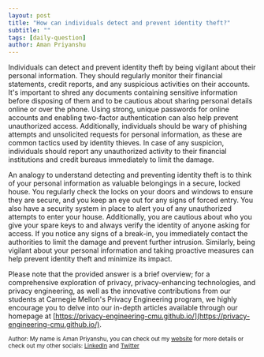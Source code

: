 ```yaml
---
layout: post
title: "How can individuals detect and prevent identity theft?"
subtitle: ""
tags: [daily-question]
author: Aman Priyanshu
---
```


Individuals can detect and prevent identity theft by being vigilant about their personal information. They should regularly monitor their financial statements, credit reports, and any suspicious activities on their accounts. It's important to shred any documents containing sensitive information before disposing of them and to be cautious about sharing personal details online or over the phone. Using strong, unique passwords for online accounts and enabling two-factor authentication can also help prevent unauthorized access. Additionally, individuals should be wary of phishing attempts and unsolicited requests for personal information, as these are common tactics used by identity thieves. In case of any suspicion, individuals should report any unauthorized activity to their financial institutions and credit bureaus immediately to limit the damage.

An analogy to understand detecting and preventing identity theft is to think of your personal information as valuable belongings in a secure, locked house. You regularly check the locks on your doors and windows to ensure they are secure, and you keep an eye out for any signs of forced entry. You also have a security system in place to alert you of any unauthorized attempts to enter your house. Additionally, you are cautious about who you give your spare keys to and always verify the identity of anyone asking for access. If you notice any signs of a break-in, you immediately contact the authorities to limit the damage and prevent further intrusion. Similarly, being vigilant about your personal information and taking proactive measures can help prevent identity theft and minimize its impact.

Please note that the provided answer is a brief overview; for a comprehensive exploration of privacy, privacy-enhancing technologies, and privacy engineering, as well as the innovative contributions from our students at Carnegie Mellon's Privacy Engineering program, we highly encourage you to delve into our in-depth articles available through our homepage at [https://privacy-engineering-cmu.github.io/](https://privacy-engineering-cmu.github.io/).

<small>Author: My name is Aman Priyanshu, you can check out my [website](https://amanpriyanshu.github.io/) for more details or check out my other socials: [LinkedIn](https://www.linkedin.com/in/aman-priyanshu/) and [Twitter](https://twitter.com/AmanPriyanshu6)</small>
